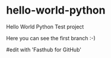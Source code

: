 # hello-world-python
Hello World Python Test project

Here you can see the first branch :-)

#edit with 'Fasthub for GitHub' 
